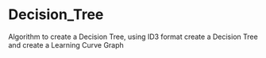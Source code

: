 # Decision_Tree
Algorithm to create a Decision Tree, using ID3 format create a Decision Tree and create a Learning Curve Graph
